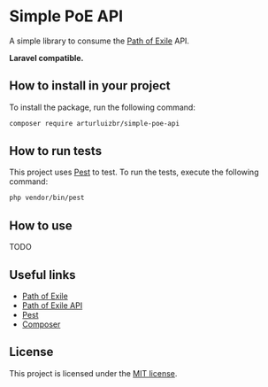 # Simple PoE API

A simple library to consume the [Path of Exile](https://pathofexile.com) API.

**Laravel compatible.**

## How to install in your project

To install the package, run the following command:

```bash
composer require arturluizbr/simple-poe-api
```

## How to run tests

This project uses [Pest](https://pestphp.com) to test. To run the tests, execute the following command:

```bash
php vendor/bin/pest
```

## How to use

TODO

## Useful links

- [Path of Exile](https://pathofexile.com)
- [Path of Exile API](https://pathofexile.com/api-docs)
- [Pest](https://pestphp.com)
- [Composer](https://getcomposer.org/)

## License

This project is licensed under the [MIT license](LICENSE).
